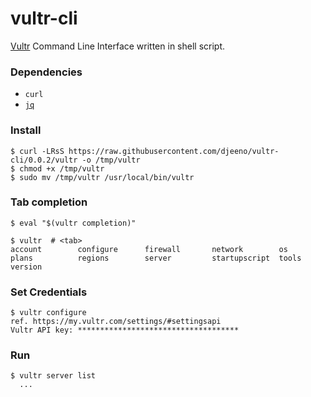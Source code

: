 # vultr-cli

[Vultr](https://www.vultr.com/?ref=7845607-4F) Command Line Interface written in shell script.

### Dependencies

- `curl`
- [`jq`](https://stedolan.github.io/jq/)

### Install

```console
$ curl -LRsS https://raw.githubusercontent.com/djeeno/vultr-cli/0.0.2/vultr -o /tmp/vultr
$ chmod +x /tmp/vultr
$ sudo mv /tmp/vultr /usr/local/bin/vultr
```

### Tab completion

```console
$ eval "$(vultr completion)"

$ vultr  # <tab>
account        configure      firewall       network        os             plans          regions        server         startupscript  tools          version
```

### Set Credentials

```console
$ vultr configure
ref. https://my.vultr.com/settings/#settingsapi
Vultr API key: ************************************
```

### Run

```console
$ vultr server list
  ...
```
